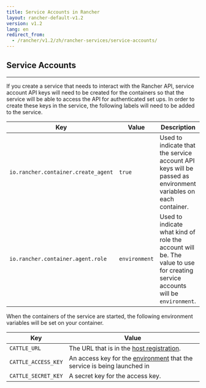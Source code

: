 ```yaml
---
title: Service Accounts in Rancher
layout: rancher-default-v1.2
version: v1.2
lang: en
redirect_from:
  - /rancher/v1.2/zh/rancher-services/service-accounts/
---
```


## Service Accounts
---

If you create a service that needs to interact with the Rancher API, service account API keys will need to be created for the containers so that the service will be able to access the API for authenticated set ups. In order to create these keys in the service, the following labels will need to be added to the service.

Key | Value |Description
----|-----|---
`io.rancher.container.create_agent` | `true` | Used to indicate that the service account API keys will be passed as environment variables on each container.
`io.rancher.container.agent.role` | `environment` | Used to indicate what kind of role the account will be. The value to use for creating service accounts will be `environment`.


When the containers of the service are started, the following environment variables will be set on your container.


Key| Value
---|---
`CATTLE_URL` | The URL that is in the [host registration]({{site.baseurl}}/rancher/{{page.version}}/{{page.lang}}/configuration/settings/#host-registration).
`CATTLE_ACCESS_KEY` | An access key for the [environment]({{site.baseurl}}/rancher/{{page.version}}/{{page.lang}}/configuration/environments/) that the service is being launched in
`CATTLE_SECRET_KEY` | A secret key for the access key.
